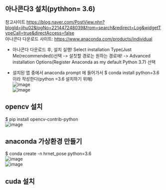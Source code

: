 ## 아나콘다3 설치(pythhon= 3.6)
참고사이트
https://blog.naver.com/PostView.nhn?blogId=jihu02&logNo=221447248039&from=search&redirect=Log&widgetTypeCall=true&directAccess=false  
아나콘다 다운로드 사이트: https://www.anaconda.com/products/individual  

- 아나콘다 다운로드 후, 설치 실행!
Select installation Type(Just Me(recommended))선택 -> 설칫할 경로는 원하는 경로에! -> Advanced installation Options(Register Anaconda as my default Python 3.7) 선택  

- 설치된 앱 중에서 anaconda prompt 에 들어가서 $ conda install python=3.6 이라 작성한다(python =3.6 설치하기 위해)  
![image](https://user-images.githubusercontent.com/56099627/82296200-cf269d00-99eb-11ea-8d73-32561c5f0ea8.png)  
![image](https://user-images.githubusercontent.com/56099627/82296311-f8dfc400-99eb-11ea-90fe-862479eae4d0.png)  

## opencv 설치
$ pip install opencv-contrib-python  
![image](https://user-images.githubusercontent.com/56099627/82297623-e1a1d600-99ed-11ea-9622-8ce7ad6e490a.png)  

## anaconda 가상환경 만들기
$ conda create -n hrnet_pose python=3.6  
![image](https://user-images.githubusercontent.com/56099627/82298695-778a3080-99ef-11ea-8c0e-5b2019201527.png)  
![image](https://user-images.githubusercontent.com/56099627/82298772-938dd200-99ef-11ea-835e-093d80090346.png)  

## cuda 설치

